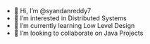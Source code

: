 - 👋 Hi, I’m @syandanreddy7
- 👀 I’m interested in Distributed Systems
- 🌱 I’m currently learning Low Level Design
- 💞️ I’m looking to collaborate on Java Projects
<!--
- 📫 How to reach me 
- 😄 Pronouns: ...
- ⚡ Fun fact: ...

<!---
syandanreddy7/syandanreddy7 is a ✨ special ✨ repository because its `README.md` (this file) appears on your GitHub profile.
You can click the Preview link to take a look at your changes.
--->

